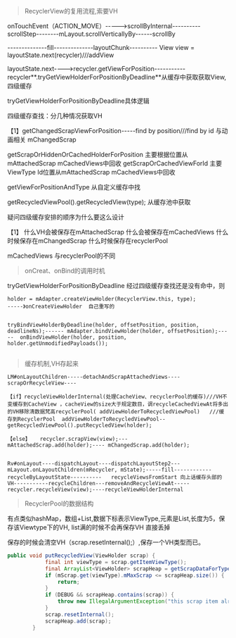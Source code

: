 > RecyclerView的复用流程,索要VH

onTouchEvent（ACTION_MOVE）----->scrollByInternal----------scrollStep--------mLayout.scrollVerticallyBy------scrollBy

--------------fill--------------layoutChunk----------    View view = layoutState.next(recycler)///addView





layoutState.next---->recycler.getViewForPosition-----------recycler**.tryGetViewHolderForPositionByDeadline**从缓存中获取获取View,四级缓存



tryGetViewHolderForPositionByDeadline具体逻辑

四级缓存查找：分几种情况获取VH

【1】getChangedScrapViewForPosition-----find by position///find by id    与动画相关  mChangedScrap

getScrapOrHiddenOrCachedHolderForPosition  主要根据位置从mAttachedScrap  mCachedViews中回收
getScrapOrCachedViewForId 主要ViewType Id位置从mAttachedScrap  mCachedViews中回收


getViewForPositionAndType  从自定义缓存中找

getRecycledViewPool().getRecycledView(type); 从缓存池中获取



疑问四级缓存安排的顺序为什么要这么设计

【1】 什么VH会被保存在mAttachedScrap     什么会被保存在mCachedViews  什么时候保存在mChangedScrap 什么时候保存在recyclerPool



mCachedViews  与recyclerPool的不同



> onCreat、onBind的调用时机

tryGetViewHolderForPositionByDeadline 经过四级缓存查找还是没有命中，则

```
holder = mAdapter.createViewHolder(RecyclerView.this, type);
-----》onCreateViewHolder  自己重写的


tryBindViewHolderByDeadline(holder, offsetPosition, position, deadlineNs);------ mAdapter.bindViewHolder(holder, offsetPosition);-----  onBindViewHolder(holder, position, holder.getUnmodifiedPayloads());


```

> 缓存机制,VH存起来

```
LM#onLayoutChildren-----detachAndScrapAttachedViews----scrapOrRecycleView----

【if】recycleViewHolderInternal(处理CacheView、recyclerPool的缓存)///VH不变缓存到CacheView ，cacheView的size大于规定数目，调recycleCachedViewAt将多出的VH移除清数据梵高recyclerPool( addViewHolderToRecycledViewPool)   ///缓存到RecyclerPool  addViewHolderToRecycledViewPool--   getRecycledViewPool().putRecycledView(holder);

【else】   recycler.scrapView(view);---     mAttachedScrap.add(holder);---- mChangedScrap.add(holder);


```

```
Rv#onLayout----dispatchLayout----dispatchLayoutStep2---   mLayout.onLayoutChildren(mRecycler, mState);-----fill------------recycleByLayoutState----------   recycleViewsFromStart 向上话缓存头部的VH-----------recycleChildren---removeAndRecycleViewAt-----   recycler.recycleView(view);----recycleViewHolderInternal

```



> RecyclerPool的数据结构

有点类似hashMap，数组+List,数据下标表示ViewType,元素是List,长度为5，保存该Viewtype下的VH,  list满的时候不会再保存VH  直接丢掉

保存的时候会清空VH（scrap.resetInternal();）,保存一个VH类型而已。

```java
public void putRecycledView(ViewHolder scrap) {
            final int viewType = scrap.getItemViewType();
            final ArrayList<ViewHolder> scrapHeap = getScrapDataForType(viewType).mScrapHeap;
            if (mScrap.get(viewType).mMaxScrap <= scrapHeap.size()) {
                return;
            }
            if (DEBUG && scrapHeap.contains(scrap)) {
                throw new IllegalArgumentException("this scrap item already exists");
            }
            scrap.resetInternal();
            scrapHeap.add(scrap);
        }
```





